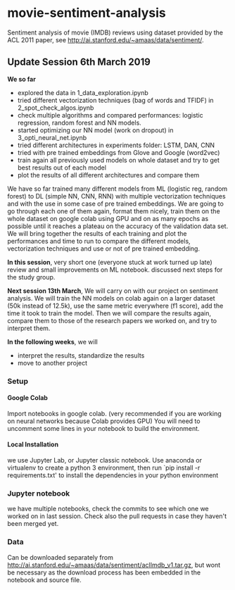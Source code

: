 # movie-sentiment-analysis
Sentiment analysis of movie (IMDB) reviews using dataset provided by the ACL 2011 paper, see http://ai.stanford.edu/~amaas/data/sentiment/.

## Update Session 6th March 2019 

**We so far**
- explored the data in 1_data_exploration.ipynb
- tried different vectorization techniques (bag of words and TFIDF) in 2_spot_check_algos.ipynb
- check multiple algorithms and compared performances: logistic regression, random forest and NN models. 
- started optimizing our NN model (work on dropout) in 3_opti_neural_net.ipynb
- tried different architectures in experiments folder: LSTM, DAN, CNN
- tried with pre trained embeddings from Glove and Google (word2vec)
- train again all previously used models on whole dataset and try to get best results out of each model
- plot the results of all different architectures and compare them

We have so far trained many different models from ML (logistic reg, random forest) to DL (simple NN, CNN, RNN) with multiple vectorization techniques and with the use in some case of pre trained embeddings. 
We are going to go through each one of them again, format them nicely, train them on the whole dataset on google colab using GPU and on as many epochs as possible until it reaches a plateau on the accuracy of the validation data set. We will bring together the results of each training and plot the performances and time to run to compare the different models, vectorization techniques and use or not of pre trained embedding.

**In this session**, 
very short one (everyone stuck at work turned up late)
review and small improvements on ML notebook. discussed next steps for the study group.

**Next session 13th March**, 
We will carry on with our project on sentiment analysis. 
We will train the NN models on colab again on a larger dataset (50k instead of 12.5k), use the same metric everywhere (f1 score), add the time it took to train the model.
Then we will compare the results again, compare them to those of the research papers we worked on, and try to interpret them.


**In the following weeks**, we will
- interpret the results, standardize the results
- move to another project


### Setup
#### Google Colab
Import notebooks in google colab. (very recommended if you are working on neural networks because Colab provides GPU)
You will need to uncomment some lines in your notebook to build the environment.

#### Local Installation
we use Jupyter Lab, or Jupyter classic notebook.
Use anaconda or virtualenv to create a python 3 environment, then
run `pip install -r requirements.txt' to install the dependencies in your python environment

### Jupyter notebook
we have multiple notebooks, check the commits to see which one we worked on in last session. Check also the pull requests in case they haven't been merged yet.


### Data 

Can be downloaded separately from http://ai.stanford.edu/~amaas/data/sentiment/aclImdb_v1.tar.gz, but wont be necessary as the download process has been embedded in the notebook and source file.
